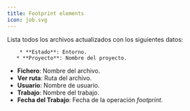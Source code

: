 ```yaml
---
title: Footprint elements
icon: job.svg
---
```

Lista todos los archivos actualizados con los siguientes datos:

        * **Estado**: Entorno. 
       * **Proyecto**: Nombre del proyecto.
       
* **Fichero**: Nombre del archivo.
* **Ver ruta**: Ruta del archivo.
* **Usuario**: Nombre de usuario.
* **Trabajo**: Nombre del trabajo.
* **Fecha del Trabajo**: Fecha de la operación *footprint*.

